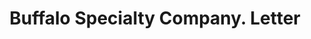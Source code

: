 ---
doi: 10.7916/D8TX4SFN
date_other: '1908'
date_other_textual: '1908'
form: correspondence
genre:
- Letters (correspondence)
name:
- Buffalo Specialty Company
object_in_context_url: https://biggert.cul.columbia.edu/items/view/ave_biggert_00883
subject_hierarchical_geographic:
- Buffalo, New York, United States
subject_name:
- Buffalo Specialty Company
title: Buffalo Specialty Company. Letter
sort_title: Buffalo Specialty Company. Letter
call_number: ave_biggert_00883
coordinates:
- 42.90472222222222,-78.84944444444444
pid: ave_biggert_00883
identifiers: ave_biggert_00883
thumbnail: false
permalink: /biggert/ave_biggert_00883/
layout: iiif-image-page
---